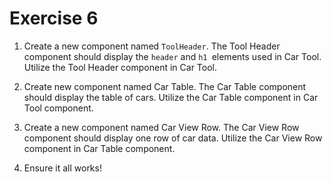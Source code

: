 # Exercise 6

1. Create a new component named `ToolHeader`. The Tool Header component should display the `header` and `h1 `elements used in Car Tool. Utilize the Tool Header component in Car Tool.

2. Create new component named Car Table. The Car Table component should display the table of cars. Utilize the Car Table component in Car Tool component.

3. Create a new component named Car View Row. The Car View Row component should display one row of car data. Utilize the Car View Row component in Car Table component.

4. Ensure it all works!